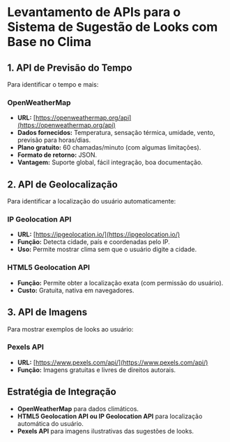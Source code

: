 
# Levantamento de APIs para o Sistema de Sugestão de Looks com Base no Clima


## 1. API de Previsão do Tempo 
Para identificar o tempo e mais:
### OpenWeatherMap
- **URL:** [https://openweathermap.org/api](https://openweathermap.org/api)
- **Dados fornecidos:** Temperatura, sensação térmica, umidade, vento, previsão para horas/dias.
- **Plano gratuito:** 60 chamadas/minuto (com algumas limitações).
- **Formato de retorno:** JSON.
- **Vantagem:** Suporte global, fácil integração, boa documentação.

## 2. API de Geolocalização
Para identificar a localização do usuário automaticamente:

### IP Geolocation API
- **URL:** [https://ipgeolocation.io/](https://ipgeolocation.io/)
- **Função:** Detecta cidade, país e coordenadas pelo IP.
- **Uso:** Permite mostrar clima sem que o usuário digite a cidade.

### HTML5 Geolocation API
- **Função:** Permite obter a localização exata (com permissão do usuário).
- **Custo:** Gratuita, nativa em navegadores.

## 3. API de Imagens 
Para mostrar exemplos de looks ao usuário:
### Pexels API
- **URL:** [https://www.pexels.com/api/](https://www.pexels.com/api/)
- **Função:** Imagens gratuitas e livres de direitos autorais.


## Estratégia de Integração
- **OpenWeatherMap** para dados climáticos.
- **HTML5 Geolocation API ou IP Geolocation API** para localização automática do usuário.
- **Pexels API** para imagens ilustrativas das sugestões de looks.
